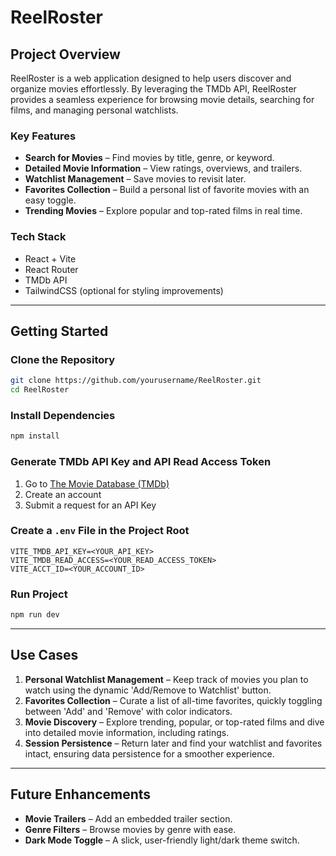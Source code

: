 # ReelRoster

## Project Overview

ReelRoster is a web application designed to help users discover and organize movies effortlessly. By leveraging the TMDb API, ReelRoster provides a seamless experience for browsing movie details, searching for films, and managing personal watchlists.

### Key Features

* **Search for Movies** – Find movies by title, genre, or keyword.
* **Detailed Movie Information** – View ratings, overviews, and trailers.
* **Watchlist Management** – Save movies to revisit later.
* **Favorites Collection** – Build a personal list of favorite movies with an easy toggle.
* **Trending Movies** – Explore popular and top-rated films in real time.

### Tech Stack

* React + Vite
* React Router
* TMDb API
* TailwindCSS (optional for styling improvements)

---

## Getting Started

### Clone the Repository
```bash
git clone https://github.com/yourusername/ReelRoster.git
cd ReelRoster
```

### Install Dependencies
```bash
npm install
```

### Generate TMDb API Key and API Read Access Token

1. Go to [The Movie Database (TMDb)](https://www.themoviedb.org)
2. Create an account
3. Submit a request for an API Key

### Create a `.env` File in the Project Root
```env
VITE_TMDB_API_KEY=<YOUR_API_KEY>
VITE_TMDB_READ_ACCESS=<YOUR_READ_ACCESS_TOKEN>
VITE_ACCT_ID=<YOUR_ACCOUNT_ID>
```

### Run Project
``` bash
npm run dev
```

---

## Use Cases

1. **Personal Watchlist Management** – Keep track of movies you plan to watch using the dynamic 'Add/Remove to Watchlist' button.
2. **Favorites Collection** – Curate a list of all-time favorites, quickly toggling between 'Add' and 'Remove' with color indicators.
3. **Movie Discovery** – Explore trending, popular, or top-rated films and dive into detailed movie information, including ratings.
4. **Session Persistence** – Return later and find your watchlist and favorites intact, ensuring data persistence for a smoother experience.

---

## Future Enhancements

* **Movie Trailers** – Add an embedded trailer section.
* **Genre Filters** – Browse movies by genre with ease.
* **Dark Mode Toggle** – A slick, user-friendly light/dark theme switch.